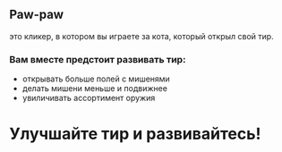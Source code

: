 ## Paw-paw
это кликер, в котором вы играете за кота, который открыл свой тир.

### Вам вместе предстоит развивать тир:
- открывать больше полей с мишенями
- делать мишени меньше и подвижнее
- увиличивать ассортимент оружия

# Улучшайте тир и развивайтесь!
